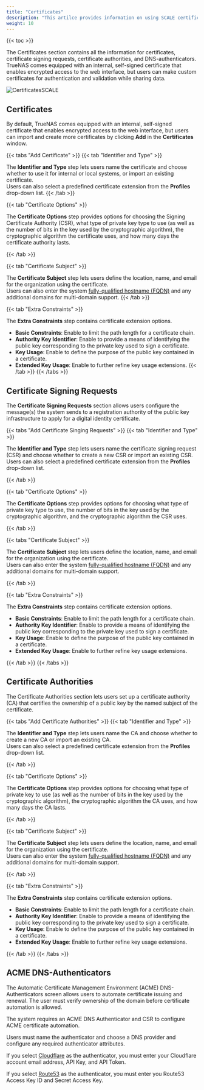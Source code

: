 ```yaml
---
title: "Certificates"
description: "This artilce provides information on using SCALE certificates."
weight: 10
---
```


{{< toc >}}

The Certificates section contains all the information for certificates, certificate signing requests, certificate authorities, and DNS-authenticators. TrueNAS comes equipped with an internal, self-signed certificate that enables encrypted access to the web interface, but users can make custom certificates for authentication and validation while sharing data.

![CertificatesSCALE](/images/SCALE/CertificatesSCALE.png "Certificates Screen")

## Certificates

By default, TrueNAS comes equipped with an internal, self-signed certificate that enables encrypted access to the web interface, but users can import and create more certificates by clicking **Add** in the **Certificates** window.

{{< tabs "Add Certificate" >}}
{{< tab "Identifier and Type" >}}

The **Identifier and Type** step lets users name the certificate and choose whether to use it for internal or local systems, or import an existing certificate.     
Users can also select a predefined certificate extension from the **Profiles** drop-down list.
{{< /tab >}}

{{< tab "Certificate Options" >}}

The **Certificate Options** step provides options for choosing the Signing Certificate Authority (CSR), what type of private key type to use (as well as the number of bits in the key used by the cryptographic algorithm), the cryptographic algorithm the certificate uses, and how many days the certificate authority lasts.

{{< /tab >}}

{{< tab "Certificate Subject" >}}

The **Certificate Subject** step lets users define the location, name, and email for the organization using the certificate.    
Users can also enter the system [fully-qualified hostname (FQDN)](https://kb.iu.edu/d/aiuv) and any additional domains for multi-domain support.
{{< /tab >}}

{{< tab "Extra Constraints" >}}

The **Extra Constraints** step contains certificate extension options.
* **Basic Constraints**: Enable to limit the path length for a certificate chain.
* **Authority Key Identifier**: Enable to provide a means of identifying the public key corresponding to the private key used to sign a certificate.
* **Key Usage**: Enable to define the purpose of the public key contained in a certificate.
* **Extended Key Usage**: Enable to further refine key usage extensions.
{{< /tab >}}
{{< /tabs >}}

## Certificate Signing Requests

The **Certificate Signing Requests** section allows users configure the message(s) the system sends to a registration authority of the public key infrastructure to apply for a digital identity certificate. 

{{< tabs "Add Certificate Singing Requests" >}}
{{< tab "Identifier and Type" >}}

The **Identifier and Type** step lets users name the certificate signing request (CSR) and choose whether to create a new CSR or import an existing CSR.     
Users can also select a predefined certificate extension from the **Profiles** drop-down list.

{{< /tab >}}

{{< tab "Certificate Options" >}}

The **Certificate Options** step provides options for choosing what type of private key type to use, the number of bits in the key used by the cryptographic algorithm, and the cryptographic algorithm the CSR uses.

{{< /tab >}}

{{< tabs "Certificate Subject" >}}

The **Certificate Subject** step lets users define the location, name, and email for the organization using the certificate.    
Users can also enter the system [fully-qualified hostname (FQDN)](https://kb.iu.edu/d/aiuv) and any additional domains for multi-domain support.

{{< /tab >}}

{{< tab "Extra Constraints" >}}

The **Extra Constraints** step contains certificate extension options.
* **Basic Constraints**: Enable to limit the path length for a certificate chain.
* **Authority Key Identifier**: Enable to provide a means of identifying the public key corresponding to the private key used to sign a certificate.
* **Key Usage**: Enable to define the purpose of the public key contained in a certificate.
* **Extended Key Usage**: Enable to further refine key usage extensions.

{{< /tab >}}
{{< /tabs >}}

## Certificate Authorities

The Certificate Authorities section lets users set up a certificate authority (CA) that certifies the ownership of a public key by the named subject of the certificate.

{{< tabs "Add Certificate Authorities" >}}
{{< tab "Identifier and Type" >}}

The **Identifier and Type** step lets users name the CA and choose whether to create a new CA or import an existing CA.     
Users can also select a predefined certificate extension from the **Profiles** drop-down list.

{{< /tab >}}

{{< tab "Certificate Options" >}}

The **Certificate Options** step provides options for choosing what type of private key to use (as well as the number of bits in the key used by the cryptographic algorithm), the cryptographic algorithm the CA uses, and how many days the CA lasts.

{{< /tab >}}

{{< tab "Certificate Subject" >}}

The **Certificate Subject** step lets users define the location, name, and email for the organization using the certificate.    
Users can also enter the system [fully-qualified hostname (FQDN)](https://kb.iu.edu/d/aiuv) and any additional domains for multi-domain support.

{{< /tab >}}

{{< tab "Extra Constraints" >}}

The **Extra Constraints** step contains certificate extension options.
* **Basic Constraints**: Enable to limit the path length for a certificate chain.
* **Authority Key Identifier**: Enable to provide a means of identifying the public key corresponding to the private key used to sign a certificate.
* **Key Usage**: Enable to define the purpose of the public key contained in a certificate.
* **Extended Key Usage**: Enable to further refine key usage extensions.

{{< /tab >}}
{{< /tabs >}}

## ACME DNS-Authenticators

The Automatic Certificate Management Environment (ACME) DNS-Authenticators screen allows users to automate certificate issuing and renewal. The user must verify ownership of the domain before certificate automation is allowed.

The system requires an ACME DNS Authenticator and CSR to configure ACME certificate automation.

Users must name the authenticator and choose a DNS provider and configure any required authenticator attributes.

If you select [Cloudflare](https://www.cloudflare.com) as the authenticator, you must enter your Cloudflare account email address, API Key, and API Token. 

If you select [Route53](https://aws.amazon.com/route53/) as the authenticator, you must enter you Route53 Access Key ID and Secret Access Key.
